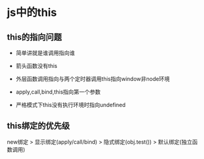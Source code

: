 # js中的this

## this的指向问题

- 简单讲就是谁调用指向谁

- 箭头函数没有this

- 外层函数调用指向与两个定时器调用this指向window非node环境

- apply,call,bind,this指向第一个参数

- 严格模式下this没有执行环境时指向undefined

## this绑定的优先级

new绑定 > 显示绑定(apply/call/bind) > 隐式绑定(obj.test()) > 默认绑定(独立函数调用)


